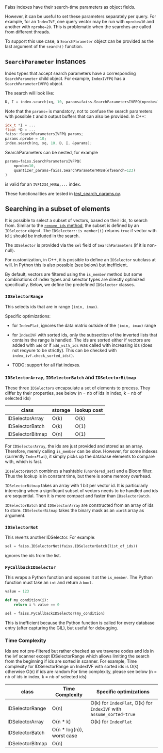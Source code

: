 Faiss indexes have their search-time parameters as object fields. 

However, it can be useful to set these parameters separately per query. 
For example, for an `IndexIVF`, one query vector may be run with `nprobe=10` and another with `nprobe=20`. 
This is problematic when the searches are called from different threads. 

To support this use case, a `SearchParameter` object can be provided as the last argument of the `search()` function. 

## `SearchParameter` instances

Index types that accept search parameters have a corresponding `SearchParameter` child object. 
For example, `IndexIVFPQ` has a `SearchParameterIVFPQ` object. 

The search will look like: 
```python
D, I = index.search(xq, 10, params=faiss.SearchParametersIVFPQ(nprobe=10))
```
Note that the `params=` is mandatory, not to confuse the search parameters with possible `I` and `D` output buffers that can also be provided. 
In C++: 
```c++
idx_t *I = ...
float *D = ...
faiss::SearchParametersIVFPQ params; 
params.nprobe = 10; 
index.search(nq, xq, 10, D, I, &params);
```

SearchParameters can be nested, for example
```python
params=faiss.SearchParametersIVFPQ(
    nprobe=10, 
    quantizer_params=faiss.SearchParameterHNSW(efSearch=123)
)
```
is valid for an `IVF1234_HNSW,...` index. 

These functionalities are tested in [test_search_params.py](https://github.com/facebookresearch/faiss/blob/main/tests/test_search_params.py).

## Searching in a subset of elements

It is possible to select a subset of vectors, based on their ids, to search from. 
Similar to the [`remove_ids` method](https://github.com/facebookresearch/faiss/wiki/Special-operations-on-indexes#removing-elements-from-an-index), the subset is defined by an `IDSelector` object. 
The `IDSelector::is_member(i)` returns `true` if vector with id `i` should be included in the search. 

The `IDSelector` is provided via the `sel` field of `SearchParameters` (if it is non-null). 

For customization, in C++, it is possible to define an `IDSelector` subclass at will. 
In Python this is also possible (see below) but inefficient. 

By default, vectors are filtered using the `is_member` method but some combinations of index types and selector types are directly optimized specifically.
Below, we define the predefined `IDSelector` classes. 

### `IDSelectorRange`

This selects ids that are in range `[imin, imax)`. 

Specific optimizations: 

- for `IndexFlat`, ignores the data matrix outside of the `[imin, imax)` range 

- for `IndexIVF` with sorted ids, only the subsection of the inverted lists that contains the range is handled. 
The ids are sorted either if vectors are added with `add` or if `add_with_ids` was called with increasing ids (does not reqyure to be strictly). 
This can be checked with `index_ivf.check_sorted_ids()`.

- TODO: support for all flat indexes.


### `IDSelectorArray`, `IDSelectorBatch` and `IDSelectorBitmap`

These three `IDSelectors` encapsulate a set of elements to process. 
They differ by their properties, see below (n = nb of ids in index, k = nb of selected ids)

| class     | storage  | lookup cost    |
|-----------|----------|------------|
| IDSelectorArray | O(k) | O(k)  | 
| IDSelectorBatch | O(k) | O(1)  | 
| IDSelectorBitmap | O(n) | O(1)  |


For `IDSelectorArray`, the ids are just provided and stored as an array. 
Therefore, merely calling `is_member` can be slow. 
However, for some indexes (currently `IndexFlat`), it simply picks up the database elements to compare with, which is fast.

`IDselectorBatch` combines a hashtable (`unordered_set`) and a Bloom filter. 
Thus the lookup is in constant time, but there is some memory overhead.

`IDSelectorBitmap` takes an array with 1 bit per vector id. 
It is particularly interesting when a significant subset of vectors needs to be handled and ids are sequential. 
Then it is more compact and faster than `IDselectorBatch`.

`IDSelectorBatch` and `IDSelectorArray` are constructed from an array of ids to store. 
`IDSelectorBitmap` takes the binary mask as an `uint8` array as argument. 


### `IDSelectorNot`

This reverts another IDSelector. For example: 
```python
sel = faiss.IDSelectorNot(faiss.IDSelectorBatch(list_of_ids))
```
ignores the ids from the list. 

### `PyCallbackIDSelector`

This wraps a Python function and exposes it at the `is_member`. 
The Python function must take an `int` and return a `bool`.  

```python
value = 123

def my_condition(i): 
    return i % value == 0 

sel = faiss.PyCallbackIDSelector(my_condition) 
```

This is inefficient because the Python function is called for every database entry (after capturing the GIL), but useful for debugging. 

### Time Complexity

Ids are not pre-filtered but rather checked as we traverse codes and ids in the ivf scanner except IDSelectorRange which allows limiting the search from the beginning if ids are sorted in scanner. For example, Time complexity for IDSelectorRange on IndexIVF with sorted ids is O(k) otherwise O(n) if ids are random
For time complexity, please see below (n = nb of ids in index, k = nb of selected ids)

| class     | Time Complexity  | Specific optimizations | 
|-----------|----------|------| 
| IDSelectorRange | O(n) | O(k) for `IndexFlat`, O(k) for `IndexIVF` with `assume_sorted=true` |
| IDSelectorArray | O(n * k) | O(k) for `IndexFlat` |
| IDSelectorBatch | O(n * log(n)), worst case |
| IDSelectorBitmap | O(n) | | 
